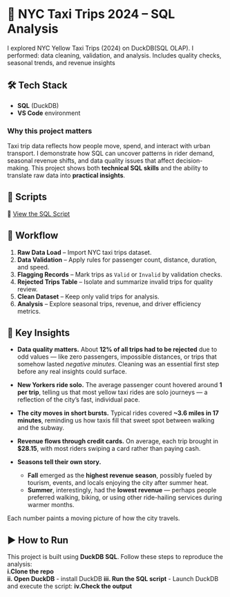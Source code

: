 # 🚕 NYC Taxi Trips 2024 – SQL Analysis  
I explored NYC Yellow Taxi Trips (2024) on DuckDB(SQL OLAP). I performed: data cleaning, validation, and analysis. Includes quality checks, 
seasonal trends, and revenue insights

## 🛠️ Tech Stack  
- **SQL** (DuckDB)  
- **VS Code** environment

### Why this project matters  
Taxi trip data reflects how people move, spend, and interact with urban transport. I demonstrate how SQL can uncover patterns in rider demand, seasonal 
revenue shifts, and data quality issues that affect decision-making. This project shows both **technical SQL skills** and the ability to translate raw 
data into **practical insights**.  

## 📜 Scripts  
🔗 [View the SQL Script](https://github.com/AtienoSandra/NYC-Yellow-2024-case-study/blob/main/nyc24_casestudy_queries.sql)  

## 📂 Workflow  
1. **Raw Data Load** – Import NYC taxi trips dataset.  
2. **Data Validation** – Apply rules for passenger count, distance, duration, and speed.  
3. **Flagging Records** – Mark trips as `Valid` or `Invalid` by validation checks.  
4. **Rejected Trips Table** – Isolate and summarize invalid trips for quality review.  
5. **Clean Dataset** – Keep only valid trips for analysis.  
6. **Analysis** – Explore seasonal trips, revenue, and driver efficiency metrics.  

## 🔑 Key Insights   

- **Data quality matters.** About **12% of all trips had to be rejected** due to odd values — like zero passengers, impossible distances, or trips that somehow lasted *negative minutes*. Cleaning was an essential first step before any real insights could surface.  

- **New Yorkers ride solo.** The average passenger count hovered around **1 per trip**, telling us that most yellow taxi rides are solo journeys — a reflection of the city’s fast, individual pace.  

- **The city moves in short bursts.** Typical rides covered **~3.6 miles in 17 minutes**, reminding us how taxis fill that sweet spot between walking and the subway.  

- **Revenue flows through credit cards.** On average, each trip brought in **$28.15**, with most riders swiping a card rather than paying cash.  

- **Seasons tell their own story.**  
  - **Fall** emerged as the **highest revenue season**, possibly fueled by tourism, events, and locals enjoying the city after summer heat.  
  - **Summer**, interestingly, had the **lowest revenue** — perhaps people preferred walking, biking, or using other ride-hailing services during warmer months.  

Each number paints a moving picture of how the city travels.  

## ▶️ How to Run  

This project is built using **DuckDB SQL**. Follow these steps to reproduce the analysis:  
**i.Clone the repo**  
**ii. Open DuckDB** - install DuckDB
**iii. Run the SQL script** - Launch DuckDB and execute the script:
**iv.Check the output**





